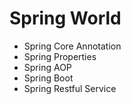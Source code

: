 # Spring World
* Spring Core Annotation
* Spring Properties
* Spring AOP
* Spring Boot
* Spring Restful Service	








	
